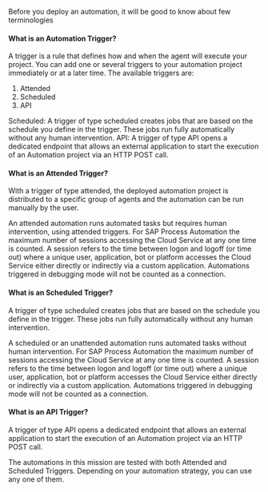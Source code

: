 Before you deploy an automation, it will be good to know about few terminologies

#### What is an Automation Trigger?
A trigger is a rule that defines how and when the agent will execute your project. You can add one or several triggers to your automation project immediately or at a later time. The available triggers are:

1. Attended
2. Scheduled
3. API

Scheduled: A trigger of type scheduled creates jobs that are based on the schedule you define in the trigger. These jobs run fully automatically without any human intervention.
API: A trigger of type API opens a dedicated endpoint that allows an external application to start the execution of an Automation project via an HTTP POST call.

#### What is an Attended Trigger?

With a trigger of type attended, the deployed automation project is distributed to a specific group of agents and the automation can be run manually by the user.

An attended automation runs automated tasks but requires human intervention, using attended triggers. For SAP Process Automation the maximum number of sessions accessing the Cloud Service at any one time is counted. A session refers to the time between logon and logoff (or time out) where a unique user, application, bot or platform accesses the Cloud Service either directly or indirectly via a custom application. Automations triggered in debugging mode will not be counted as a connection.

#### What is an Scheduled Trigger?
A trigger of type scheduled creates jobs that are based on the schedule you define in the trigger. These jobs run fully automatically without any human intervention.

A scheduled or an unattended automation runs automated tasks without human intervention.  For SAP Process Automation the maximum number of sessions accessing the Cloud Service at any one time is counted. A session refers to the time between logon and logoff (or time out) where a unique user, application, bot or platform accesses the Cloud Service either directly or indirectly via a custom application. Automations triggered in debugging mode will not be counted as a connection.

#### What is an API Trigger?

A trigger of type API opens a dedicated endpoint that allows an external application to start the execution of an Automation project via an HTTP POST call.

The automations in this mission are tested with both Attended and Scheduled Triggers. Depending on your automation strategy, you can use any one of them.